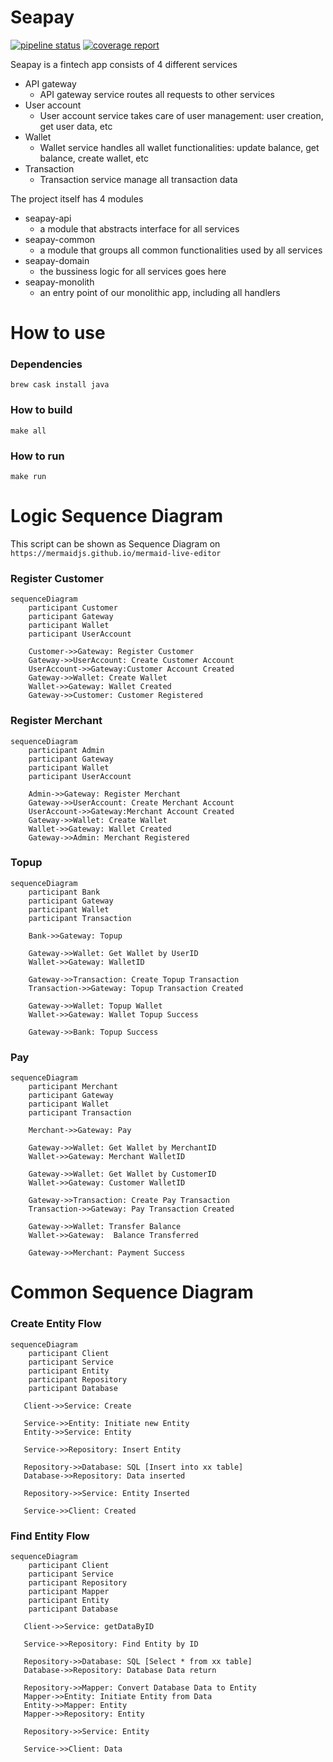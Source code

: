  # Seapay

 [![pipeline status](https://gitlab.com/alexanderv21/seapay-logic/badges/master/pipeline.svg)](https://gitlab.com/alexanderv21/seapay-logic/commits/master)
 [![coverage report](https://gitlab.com/alexanderv21/seapay-logic/badges/master/coverage.svg)](https://gitlab.com/alexanderv21/seapay-logic/commits/master)

Seapay is a fintech app consists of 4 different services
  - API gateway
    - API gateway service routes all requests to other services
  - User account
    - User account service takes care of user management: user creation, get user data, etc
  - Wallet
    - Wallet service handles all wallet functionalities: update balance, get balance, create wallet, etc
  - Transaction
    - Transaction service manage all transaction data

The project itself has 4 modules
 - seapay-api
   - a module that abstracts interface for all services
 - seapay-common
   - a module that groups all common functionalities used by all services
 - seapay-domain
   - the bussiness logic for all services goes here
 - seapay-monolith
   - an entry point of our monolithic app, including all handlers

 # How to use

 ### Dependencies
 ```
 brew cask install java
 ```

 ### How to build

 ```
 make all
 ```

 ### How to run
 ```
 make run
 ```

 # Logic Sequence Diagram
 This script can be shown as Sequence Diagram on `https://mermaidjs.github.io/mermaid-live-editor`

 ### Register Customer
```mermaid
sequenceDiagram
    participant Customer
    participant Gateway
    participant Wallet
    participant UserAccount

    Customer->>Gateway: Register Customer
    Gateway->>UserAccount: Create Customer Account
    UserAccount->>Gateway:Customer Account Created
    Gateway->>Wallet: Create Wallet
    Wallet->>Gateway: Wallet Created
    Gateway->>Customer: Customer Registered
```

### Register Merchant
```mermaid
sequenceDiagram
    participant Admin
    participant Gateway
    participant Wallet
    participant UserAccount

    Admin->>Gateway: Register Merchant
    Gateway->>UserAccount: Create Merchant Account
    UserAccount->>Gateway:Merchant Account Created
    Gateway->>Wallet: Create Wallet
    Wallet->>Gateway: Wallet Created
    Gateway->>Admin: Merchant Registered
```

### Topup
```mermaid
sequenceDiagram
    participant Bank
    participant Gateway
    participant Wallet
    participant Transaction

    Bank->>Gateway: Topup

    Gateway->>Wallet: Get Wallet by UserID
    Wallet->>Gateway: WalletID

    Gateway->>Transaction: Create Topup Transaction
    Transaction->>Gateway: Topup Transaction Created

    Gateway->>Wallet: Topup Wallet
    Wallet->>Gateway: Wallet Topup Success

    Gateway->>Bank: Topup Success
```

### Pay
```mermaid
sequenceDiagram
    participant Merchant
    participant Gateway
    participant Wallet
    participant Transaction

    Merchant->>Gateway: Pay

    Gateway->>Wallet: Get Wallet by MerchantID
    Wallet->>Gateway: Merchant WalletID

    Gateway->>Wallet: Get Wallet by CustomerID
    Wallet->>Gateway: Customer WalletID

    Gateway->>Transaction: Create Pay Transaction
    Transaction->>Gateway: Pay Transaction Created

    Gateway->>Wallet: Transfer Balance
    Wallet->>Gateway:  Balance Transferred

    Gateway->>Merchant: Payment Success
```

 # Common Sequence Diagram

 ### Create Entity Flow
```mermaid
sequenceDiagram
    participant Client
    participant Service
    participant Entity
    participant Repository
    participant Database

   Client->>Service: Create

   Service->>Entity: Initiate new Entity
   Entity->>Service: Entity

   Service->>Repository: Insert Entity

   Repository->>Database: SQL [Insert into xx table]
   Database->>Repository: Data inserted

   Repository->>Service: Entity Inserted

   Service->>Client: Created
```

  ### Find Entity Flow
```mermaid
sequenceDiagram
    participant Client
    participant Service
    participant Repository
    participant Mapper
    participant Entity
    participant Database

   Client->>Service: getDataByID

   Service->>Repository: Find Entity by ID

   Repository->>Database: SQL [Select * from xx table]
   Database->>Repository: Database Data return

   Repository->>Mapper: Convert Database Data to Entity
   Mapper->>Entity: Initiate Entity from Data
   Entity->>Mapper: Entity
   Mapper->>Repository: Entity

   Repository->>Service: Entity

   Service->>Client: Data
```
